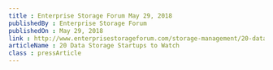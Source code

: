 ```yaml
---
title : Enterprise Storage Forum May 29, 2018
publishedBy : Enterprise Storage Forum
publishedOn : May 29, 2018
link : http://www.enterprisestorageforum.com/storage-management/20-data-storage-startups-to-watch.html
articleName : 20 Data Storage Startups to Watch
class : pressArticle
---
```

